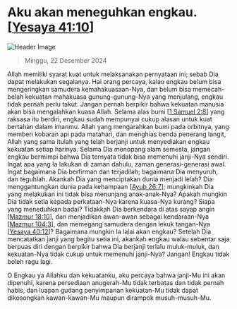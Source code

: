 
# Aku akan meneguhkan engkau. [[Yesaya 41:10](http://alkitab.sabda.org/?Yesaya%2041:10)]

![Header Image](https://alkitab.app/slice/sunrise.jpg)

> Minggu, 22 Desember 2024

Allah memiliki syarat kuat untuk melaksanakan pernyataan ini; sebab Dia dapat melakukan segalanya. Hai orang percaya, kalau engkau belum bisa mengeringkan samudera kemahakuasaan-Nya, dan belum bisa memecah-belah kekuatan mahakuasa gunung-gunung-Nya yang menjulang, engkau tidak pernah perlu takut. Jangan pernah berpikir bahwa kekuatan manusia akan bisa mengalahkan kuasa Allah. Selama alas bumi [[1 Samuel 2:8](http://alkitab.sabda.org/?1%20Samuel%202:8)] yang raksasa itu berdiri, engkau sudah mempunyai cukup alasan untuk kuat bertahan dalam imanmu. Allah yang mengarahkan bumi pada orbitnya, yang memberi kobaran api pada matahari, dan menghias benda penerang langit, Allah yang sama itulah yang telah berjanji untuk menyediakan engkau kekuatan setiap harinya. Selama Dia menopang alam semesta, jangan engkau bermimpi bahwa Dia ternyata tidak bisa memenuhi janji-Nya sendiri. Ingat apa yang Ia lakukan di zaman dahulu, zaman generasi-generasi awal. Ingat bagaimana Dia berfirman dan terjadilah; bagaimana Dia menyuruh, dan teguhlah. Akankah Dia yang menciptakan dunia menjadi lelah? Dia menggantungkan dunia pada kehampaan [[Ayub 26:7](http://alkitab.sabda.org/?Ayub%2026:7)]; mungkinkah Dia yang melakukan ini tidak bisa menunjang anak-anak-Nya? Apakah mungkin Dia tidak setia kepada perkataan-Nya karena kuasa-Nya kurang? Siapa yang meneduhkan badai? Tidakkah Dia berkendara di atas sayap angin [[Mazmur 18:10](http://alkitab.sabda.org/?Mazmur%2018:10)], dan menjadikan awan-awan sebagai kendaraan-Nya [[Mazmur 104:3](http://alkitab.sabda.org/?Mazmur%20104:3)], dan memegang samudera dengan lekuk tangan-Nya [[Yesaya 40:12](http://alkitab.sabda.org/?Yesaya%2040:12)]? Bagaimana mungkin Ia lalai akan engkau? Setelah Dia mencatatkan janji yang begitu setia ini, akankah engkau walau sebentar saja berpuas diri dengan berpikir bahwa Dia berjanji terlalu muluk-muluk, dan kekuatan-Nya tidak cukup untuk memenuhi janji-Nya? Jangan! Engkau tidak boleh ragu lagi.

O Engkau ya Allahku dan kekuatanku, aku percaya bahwa janji-Mu ini akan dipenuhi, karena persediaan anugerah-Mu tidak terbatas dan tidak pernah habis, dan luapan gudang penyimpanan kekuatan-Mu tidak dapat dikosongkan kawan-kawan-Mu maupun dirampok musuh-musuh-Mu.
    